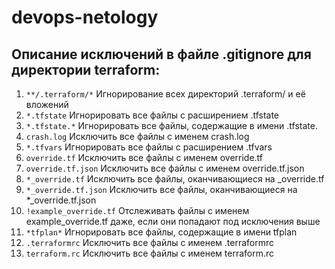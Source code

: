 # devops-netology

## Описание исключений в файле .gitignore для директории terraform:

1. `**/.terraform/*` Игнорирование всех директорий .terraform/ и её вложений
2. `*.tfstate` Игнорировать все файлы с расширением .tfstate
3. `*.tfstate.*` Игнорировать все файлы, содержащие в имени .tfstate.
4. `crash.log` Исключить все файлы с именем crash.log
5. `*.tfvars` Игнорировать все файлы с расширением .tfvars
6. `override.tf` Исключить все файлы с именем override.tf
7. `override.tf.json` Исключить все файлы с именем override.tf.json
8. `*_override.tf` Исключить все файлы, оканчивающиеся на _override.tf
9. `*_override.tf.json` Исключить все файлы, оканчивающиеся на *_override.tf.json
10. `!example_override.tf` Отслеживать файлы с именем example_override.tf даже, если они попадают под исключения выше
11. `*tfplan*` Игнорировать все файлы, содержащие в имени tfplan
12. `.terraformrc` Исключить все файлы с именем .terraformrc
13. `terraform.rc` Исключить все файлы с именем terraform.rc
 